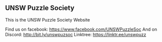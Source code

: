 ## UNSW Puzzle Society
This is the UNSW Puzzle Society Website

Find us on facebook: https://www.facebook.com/UNSWPuzzleSoc
And on Discord: http://bit.ly/unswpuzsoc
Linktree: https://linktr.ee/unswpuzz
